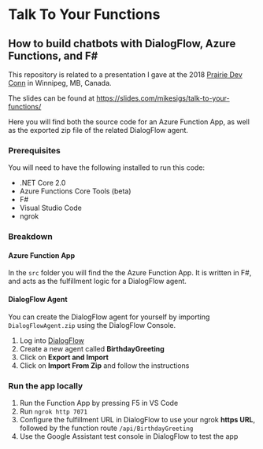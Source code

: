 # Talk To Your Functions

## How to build chatbots with DialogFlow, Azure Functions, and F#


This repository is related to a presentation I gave at the 2018 [Prairie Dev Conn](https://www.prairiedevconn/) in Winnipeg, MB, Canada.

The slides can be found at <https://slides.com/mikesigs/talk-to-your-functions/>

Here you will find both the source code for an Azure Function App, as well as the exported zip file of the related DialogFlow agent.

### Prerequisites

You will need to have the following installed to run this code:

- .NET Core 2.0
- Azure Functions Core Tools (beta)
- F#
- Visual Studio Code
- ngrok

### Breakdown

#### Azure Function App

 In the `src` folder you will find the the Azure Function App. It is written in F#, and acts as the fulfillment logic for a DialogFlow agent.

#### DialogFlow Agent

 You can create the DialogFlow agent for yourself by importing `DialogFlowAgent.zip` using the DialogFlow Console.

1. Log into [DialogFlow](https://www.dialogflow.com/)
2. Create a new agent called **BirthdayGreeting**
3. Click on **Export and Import**
4. Click on **Import From Zip** and follow the instructions

### Run the app locally

1. Run the Function App by pressing F5 in VS Code
2. Run `ngrok http 7071`
3. Configure the fulfillment URL in DialogFlow to use your ngrok **https URL**, followed by the function route `/api/BirthdayGreeting`
4. Use the Google Assistant test console in DialogFlow to test the app
